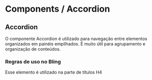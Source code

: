 # Components / Accordion
## Accordion

O componente Accordion é utilizado para navegação entre elementos organizados em painéis
empilhados. É muito útil para agrupamento e organização de conteúdos.

[](_media/live-examples/accordion.html ':include :type=iframe width=100% height=251px')
### Regras de uso no Bling

Esse elemento é utilizado na parte de títulos H4